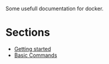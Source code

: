 Some usefull documentation for docker.

# Sections

- [Getting started](docs/GETTING-STARTED.md)
- [Basic Commands](docs/BASIC-COMMANDS.md)
